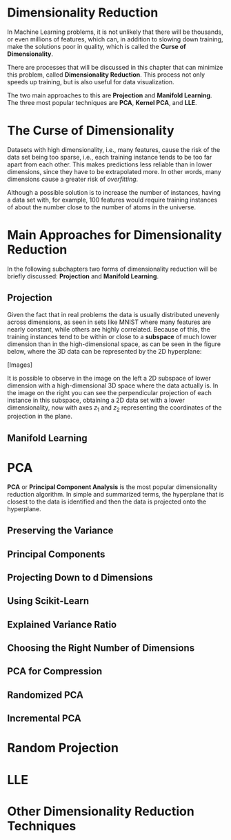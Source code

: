 # Dimensionality Reduction

In Machine Learning problems, it is not unlikely that there will be thousands, or even millions of features, which can, in addition to slowing down training, make the solutions poor in quality, which is called the **Curse of Dimensionality**.

There are processes that will be discussed in this chapter that can minimize this problem, called **Dimensionality Reduction**. This process not only speeds up training, but is also useful for data visualization.

The two main approaches to this are **Projection** and **Manifold Learning**. The three most popular techniques are **PCA**, **Kernel PCA**, and **LLE**.
<!------------------------------------------------------->
<!------------------------------------------------------->
<!------------------------------------------------------->
# The Curse of Dimensionality


Datasets with high dimensionality, i.e., many features, cause the risk of the data set being too sparse, i.e., each training instance tends to be too far apart from each other. This makes predictions less reliable than in lower dimensions, since they have to be extrapolated more. In other words, many dimensions cause a greater risk of _overfitting_.

Although a possible solution is to increase the number of instances, having a data set with, for example, 100 features would require training instances of about the number close to the number of atoms in the universe.



<!------------------------------------------------------->
<!------------------------------------------------------->
<!------------------------------------------------------->
# Main Approaches for Dimensionality Reduction

In the following subchapters two forms of dimensionality reduction will be briefly discussed: **Projection** and **Manifold Learning**.

<!------------------------------------------------------->
<!------------------------------------------------------->
## Projection

Given the fact that in real problems the data is usually distributed unevenly across dimensions, as seen in sets like MNIST where many features are nearly constant, while others are highly correlated. Because of this, the training instances tend to be within or close to a **subspace** of much lower dimension than in the high-dimensional space, as can be seen in the figure below, where the 3D data can be represented by the 2D hyperplane:

[Images]

It is possible to observe in the image on the left a 2D subspace of lower dimension with a high-dimensional 3D space where the data actually is. In the image on the right you can see the perpendicular projection of each instance in this subspace, obtaining a 2D data set with a lower dimensionality, now with axes $z_{1}$ and $z_{2}$ representing the coordinates of the projection in the plane.



<!------------------------------------------------------->
<!------------------------------------------------------->

## Manifold Learning










<!------------------------------------------------------->
<!------------------------------------------------------->
<!------------------------------------------------------->
# PCA


**PCA** or **Principal Component Analysis** is the most popular dimensionality reduction algorithm. In simple and summarized terms, the hyperplane that is closest to the data is identified and then the data is projected onto the hyperplane.





<!------------------------------------------------------->
<!------------------------------------------------------->
## Preserving the Variance                                              



<!------------------------------------------------------->
<!------------------------------------------------------->  
## Principal Components                                                 



<!------------------------------------------------------->
<!------------------------------------------------------->  
## Projecting Down to d Dimensions                                      



<!------------------------------------------------------->
<!------------------------------------------------------->  
## Using Scikit-Learn                                                   



<!------------------------------------------------------->
<!------------------------------------------------------->  
## Explained Variance Ratio                                             



<!------------------------------------------------------->
<!------------------------------------------------------->  
## Choosing the Right Number of Dimensions                              



<!------------------------------------------------------->
<!------------------------------------------------------->  
## PCA for Compression                                                  



<!------------------------------------------------------->
<!------------------------------------------------------->  
## Randomized PCA                                                       



<!------------------------------------------------------->
<!------------------------------------------------------->  
## Incremental PCA                                                       











<!------------------------------------------------------->
<!------------------------------------------------------->
<!------------------------------------------------------->
# Random Projection                                                     









<!------------------------------------------------------->
<!------------------------------------------------------->
<!-------------------------------------------------------> 
# LLE                                                                   









<!------------------------------------------------------->
<!------------------------------------------------------->
<!-------------------------------------------------------> 
# Other Dimensionality Reduction Techniques                              




